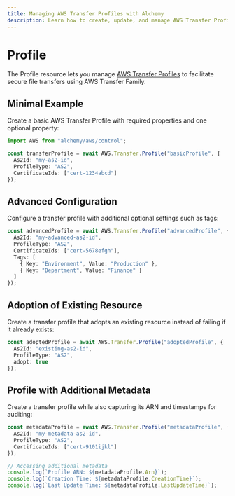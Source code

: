 ```yaml
---
title: Managing AWS Transfer Profiles with Alchemy
description: Learn how to create, update, and manage AWS Transfer Profiles using Alchemy Cloud Control.
---
```


# Profile

The Profile resource lets you manage [AWS Transfer Profiles](https://docs.aws.amazon.com/transfer/latest/userguide/) to facilitate secure file transfers using AWS Transfer Family.

## Minimal Example

Create a basic AWS Transfer Profile with required properties and one optional property:

```ts
import AWS from "alchemy/aws/control";

const transferProfile = await AWS.Transfer.Profile("basicProfile", {
  As2Id: "my-as2-id",
  ProfileType: "AS2",
  CertificateIds: ["cert-1234abcd"]
});
```

## Advanced Configuration

Configure a transfer profile with additional optional settings such as tags:

```ts
const advancedProfile = await AWS.Transfer.Profile("advancedProfile", {
  As2Id: "my-advanced-as2-id",
  ProfileType: "AS2",
  CertificateIds: ["cert-5678efgh"],
  Tags: [
    { Key: "Environment", Value: "Production" },
    { Key: "Department", Value: "Finance" }
  ]
});
```

## Adoption of Existing Resource

Create a transfer profile that adopts an existing resource instead of failing if it already exists:

```ts
const adoptedProfile = await AWS.Transfer.Profile("adoptedProfile", {
  As2Id: "existing-as2-id",
  ProfileType: "AS2",
  adopt: true
});
```

## Profile with Additional Metadata

Create a transfer profile while also capturing its ARN and timestamps for auditing:

```ts
const metadataProfile = await AWS.Transfer.Profile("metadataProfile", {
  As2Id: "my-metadata-as2-id",
  ProfileType: "AS2",
  CertificateIds: ["cert-9101ijkl"]
});

// Accessing additional metadata
console.log(`Profile ARN: ${metadataProfile.Arn}`);
console.log(`Creation Time: ${metadataProfile.CreationTime}`);
console.log(`Last Update Time: ${metadataProfile.LastUpdateTime}`);
```